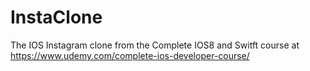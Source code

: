 # InstaClone
The IOS Instagram clone from the Complete IOS8 and Switft course at https://www.udemy.com/complete-ios-developer-course/
